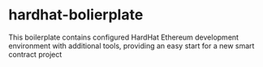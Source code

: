 # hardhat-bolierplate
This boilerplate contains configured HardHat Ethereum development environment with additional tools, providing an easy start for a new smart contract project
